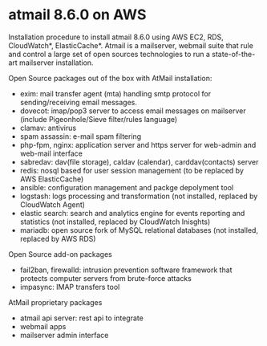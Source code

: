 # atmail 8.6.0 on AWS
Installation procedure to install atmail 8.6.0 using AWS EC2, RDS, CloudWatch*, ElasticCache*.
Atmail is a mailserver, webmail suite that rule and control a large set of open sources technologies to run a state-of-the-art mailserver installation. 

Open Source packages out of the box with AtMail installation:
- exim: mail transfer agent (mta) handling smtp protocol for sending/receiving email messages.
- dovecot: imap/pop3 server to access email messages on mailserver (include Pigeonhole/Sieve filter/rules language)
- clamav: antivirus
- spam assassin: e-mail spam filtering
- php-fpm, nginx: application server and https server for web-admin and web-mail interface
- sabredav: dav(file storage), caldav (calendar), carddav(contacts) server
- redis: nosql based for user session management (to be replaced by AWS ElasticCache)
- ansible: configuration management and packge depolyment tool
- logstash: logs processing and transformation (not installed, replaced by CloudWatch Agent)
- elastic search: search and analytics engine for events reporting and statistics (not installed, replaced by CloudWatch Inisghts)
- mariadb: open source fork of MySQL relational databases (not installed, replaced by AWS RDS)

Open Source add-on packages
- fail2ban, firewalld: intrusion prevention software framework that protects computer servers from brute-force attacks
- impasync: IMAP transfers tool

AtMail proprietary packages
- atmail api server: rest api to integrate
- webmail apps
- mailserver admin interface



